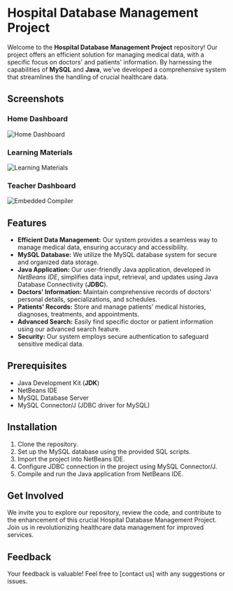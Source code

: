 # Hospital Database Management Project

Welcome to the **Hospital Database Management Project** repository! Our project offers an efficient solution for managing medical data, with a specific focus on doctors' and patients' information. By harnessing the capabilities of **MySQL** and **Java**, we've developed a comprehensive system that streamlines the handling of crucial healthcare data.

## Screenshots

### Home Dashboard
![Home Dashboard](screenshots/home.png)

### Learning Materials
![Learning Materials](screenshots/library.png)

### Teacher Dashboard
![Embedded Compiler](screenshots/teacher.png)


## Features

- **Efficient Data Management:** Our system provides a seamless way to manage medical data, ensuring accuracy and accessibility.
- **MySQL Database:** We utilize the MySQL database system for secure and organized data storage.
- **Java Application:** Our user-friendly Java application, developed in *NetBeans IDE*, simplifies data input, retrieval, and updates using Java Database Connectivity (**JDBC**).
- **Doctors' Information:** Maintain comprehensive records of doctors' personal details, specializations, and schedules.
- **Patients' Records:** Store and manage patients' medical histories, diagnoses, treatments, and appointments.
- **Advanced Search:** Easily find specific doctor or patient information using our advanced search feature.
- **Security:** Our system employs secure authentication to safeguard sensitive medical data.

## Prerequisites

- Java Development Kit (**JDK**)
- NetBeans IDE
- MySQL Database Server
- MySQL Connector/J (JDBC driver for MySQL)

## Installation

1. Clone the repository.
2. Set up the MySQL database using the provided SQL scripts.
3. Import the project into NetBeans IDE.
4. Configure JDBC connection in the project using MySQL Connector/J.
5. Compile and run the Java application from NetBeans IDE.

## Get Involved

We invite you to explore our repository, review the code, and contribute to the enhancement of this crucial Hospital Database Management Project. Join us in revolutionizing healthcare data management for improved services.

## Feedback

Your feedback is valuable! Feel free to [contact us] with any suggestions or issues.
